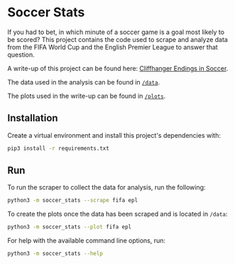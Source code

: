 # Soccer Stats
If you had to bet, in which minute of a soccer game is a goal most likely to be
scored? This project contains the code used to scrape and analyze data from
the FIFA World Cup and the English Premier League to answer that question.

A write-up of this project can be found here:
[Cliffhanger Endings in Soccer](https://alexsands.com/cliffhanger-endings-in-soccer/).

The data used in the analysis can be found in
[`/data`](https://github.com/acsands13/soccer-stats/tree/master/data).

The plots used in the write-up can be found in
[`/plots`](https://github.com/acsands13/soccer-stats/tree/master/plots).


## Installation
Create a virtual environment and install this project's dependencies with:
```sh
pip3 install -r requirements.txt
```

## Run
To run the scraper to collect the data for analysis, run the following:
```sh
python3 -m soccer_stats --scrape fifa epl
```

To create the plots once the data has been scraped and is located in `/data`:
```sh
python3 -m soccer_stats --plot fifa epl
```

For help with the available command line options, run:
```sh
python3 -m soccer_stats --help
```
